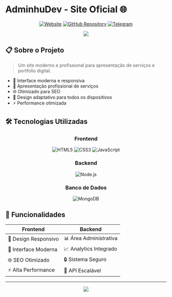 # AdminhuDev - Site Oficial 🌐

<div align="center">

[![Website](https://img.shields.io/website?url=https%3A%2F%2Fadminhudev.site&up_message=online&down_message=offline&style=for-the-badge)](https://adminhudev.site)
[![GitHub Repository](https://img.shields.io/badge/📁_Código_Fonte-web--site-181717?style=for-the-badge&logo=github)](https://github.com/AdminhuDev/web-site)
[![Telegram](https://img.shields.io/badge/Telegram-@Analista__Adminhu-26A5E4?style=for-the-badge&logo=telegram)](https://t.me/Analista_Adminhu)

<img src="https://readme-typing-svg.herokuapp.com/?lines=Site+Profissional;Portfolio+Digital;Soluções+Web&center=true&width=380&height=45">

</div>

## 📋 Sobre o Projeto

> Um site moderno e profissional para apresentação de serviços e portfolio digital.

- 🎯 Interface moderna e responsiva
- 💼 Apresentação profissional de serviços
- 🌐 Otimizado para SEO
- 📱 Design adaptativo para todos os dispositivos
- ⚡ Performance otimizada

## 🛠️ Tecnologias Utilizadas

<div align="center">

### Frontend
![HTML5](https://img.shields.io/badge/HTML5-E34F26?style=for-the-badge&logo=html5&logoColor=white)
![CSS3](https://img.shields.io/badge/CSS3-1572B6?style=for-the-badge&logo=css3&logoColor=white)
![JavaScript](https://img.shields.io/badge/JavaScript-F7DF1E?style=for-the-badge&logo=javascript&logoColor=black)

### Backend
![Node.js](https://img.shields.io/badge/Node.js-43853D?style=for-the-badge&logo=node.js&logoColor=white)

### Banco de Dados
![MongoDB](https://img.shields.io/badge/MongoDB-4EA94B?style=for-the-badge&logo=mongodb&logoColor=white)

</div>

## 🌟 Funcionalidades

<div align="center">

| Frontend | Backend |
|----------|---------|
| 📱 Design Responsivo | 📊 Área Administrativa |
| 🎨 Interface Moderna | 📈 Analytics Integrado |
| 🌐 SEO Otimizado | 🔒 Sistema Seguro |
| ⚡ Alta Performance | 🚀 API Escalável |

</div>

---

<div align="center">
  <img src="https://komarev.com/ghpvc/?username=AdminhuDev&color=blueviolet&style=for-the-badge"/>
</div>